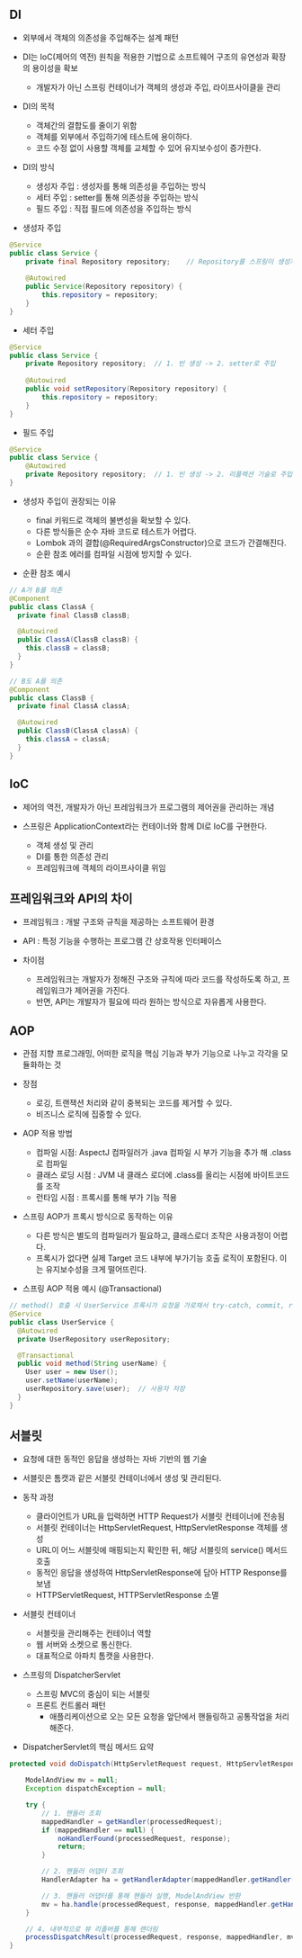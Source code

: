 ## DI
- 외부에서 객체의 의존성을 주입해주는 설계 패턴
- DI는 IoC(제어의 역전) 원칙을 적용한 기법으로 소프트웨어 구조의 유연성과 확장의 용이성을 확보
    - 개발자가 아닌 스프링 컨테이너가 객체의 생성과 주입, 라이프사이클을 관리


- DI의 목적
    - 객체간의 결합도를 줄이기 위함
    - 객체를 외부에서 주입하기에 테스트에 용이하다.
    - 코드 수정 없이 사용할 객체를 교체할 수 있어 유지보수성이 증가한다.


- DI의 방식
    - 생성자 주입 : 생성자를 통해 의존성을 주입하는 방식
    - 세터 주입 : setter를 통해 의존성을 주입하는 방식
    - 필드 주입 : 직접 필드에 의존성을 주입하는 방식


- 생성자 주입
```java
@Service
public class Service {
    private final Repository repository;    // Repository를 스프링이 생성자를 통해 주입
    
    @Autowired
    public Service(Repository repository) {
        this.repository = repository;
    }
}
```

- 세터 주입
```java
@Service
public class Service {
    private Repository repository;  // 1. 빈 생성 -> 2. setter로 주입
    
    @Autowired
    public void setRepository(Repository repository) {
        this.repository = repository;
    }
}
```

- 필드 주입
```java
@Service
public class Service {
    @Autowired
    private Repository repository;  // 1. 빈 생성 -> 2. 리플렉션 기술로 주입
}
```

- 생성자 주입이 권장되는 이유
    - final 키워드로 객체의 불변성을 확보할 수 있다.
    - 다른 방식들은 순수 자바 코드로 테스트가 어렵다.
    - Lombok 과의 결합(@RequiredArgsConstructor)으로 코드가 간결해진다.
    - 순환 참조 에러를 컴파일 시점에 방지할 수 있다.


- 순환 참조 예시
```java
// A가 B를 의존
@Component
public class ClassA {
  private final ClassB classB;

  @Autowired
  public ClassA(ClassB classB) {
    this.classB = classB;
  }
}

// B도 A를 의존
@Component
public class ClassB {
  private final ClassA classA;

  @Autowired
  public ClassB(ClassA classA) {
    this.classA = classA;
  }
}
```

## IoC
- 제어의 역전, 개발자가 아닌 프레임워크가 프로그램의 제어권을 관리하는 개념

- 스프링은 ApplicationContext라는 컨테이너와 함께 DI로 IoC를 구현한다.
    - 객체 생성 및 관리
    - DI를 통한 의존성 관리
    - 프레임워크에 객체의 라이프사이클 위임

## 프레임워크와 API의 차이
- 프레임워크 : 개발 구조와 규칙을 제공하는 소프트웨어 환경
- API : 특정 기능을 수행하는 프로그램 간 상호작용 인터페이스


- 차이점
    - 프레임워크는 개발자가 정해진 구조와 규칙에 따라 코드를 작성하도록 하고, 프레임워크가 제어권을 가진다.
    - 반면, API는 개발자가 필요에 따라 원하는 방식으로 자유롭게 사용한다.

## AOP
- 관점 지향 프로그래밍, 어떠한 로직을 핵심 기능과 부가 기능으로 나누고 각각을 모듈화하는 것


- 장점
    - 로깅, 트랜잭션 처리와 같이 중복되는 코드를 제거할 수 있다.
    - 비즈니스 로직에 집중할 수 있다.


- AOP 적용 방법
    - 컴파일 시점: AspectJ 컴파일러가 .java 컴파일 시 부가 기능을 추가 해 .class로 컴파일
    - 클래스 로딩 시점 : JVM 내 클래스 로더에 .class를 올리는 시점에 바이트코드를 조작
    - 런타임 시점 : 프록시를 통해 부가 기능 적용


- 스프링 AOP가 프록시 방식으로 동작하는 이유
    - 다른 방식은 별도의 컴파일러가 필요하고, 클래스로더 조작은 사용과정이 어렵다.
    - 프록시가 없다면 실제 Target 코드 내부에 부가기능 호출 로직이 포함된다. 이는 유지보수성을 크게 떨어뜨린다.


- 스프링 AOP 적용 예시 (@Transactional)
```java
// method() 호출 시 UserService 프록시가 요청을 가로채서 try-catch, commit, rollback ... 트랜잭션 실행
@Service
public class UserService {
  @Autowired
  private UserRepository userRepository;

  @Transactional
  public void method(String userName) {
    User user = new User();
    user.setName(userName);
    userRepository.save(user);  // 사용자 저장
  }
}
```

## 서블릿
- 요청에 대한 동적인 응답을 생성하는 자바 기반의 웹 기술
- 서블릿은 톰캣과 같은 서블릿 컨테이너에서 생성 및 관리된다.


- 동작 과정
    - 클라이언트가 URL을 입력하면 HTTP Request가 서블릿 컨테이너에 전송됨
    - 서블릿 컨테이너는 HttpServletRequest, HttpServletResponse 객체를 생성
    - URL이 어느 서블릿에 매핑되는지 확인한 뒤, 해당 서블릿의 service() 메서드 호출
    - 동적인 응답을 생성하여 HttpServletResponse에 담아 HTTP Response를 보냄
    - HTTPServletRequest, HTTPServletResponse 소멸


- 서블릿 컨테이너
    - 서블릿을 관리해주는 컨테이너 역할
    - 웹 서버와 소켓으로 통신한다.
    - 대표적으로 아파치 톰캣을 사용한다.


- 스프링의 DispatcherServlet
    - 스프링 MVC의 중심이 되는 서블릿
    - 프론트 컨트롤러 패턴
        - 애플리케이션으로 오는 모든 요청을 앞단에서 핸들링하고 공통작업을 처리해준다.


- DispatcherServlet의 핵심 메서드 요약
```java
protected void doDispatch(HttpServletRequest request, HttpServletResponse response) throws Exception {

	ModelAndView mv = null;
	Exception dispatchException = null;

	try {
		// 1. 핸들러 조회
		mappedHandler = getHandler(processedRequest);
		if (mappedHandler == null) {
			noHandlerFound(processedRequest, response);
			return;
		}

		// 2. 핸들러 어댑터 조회
		HandlerAdapter ha = getHandlerAdapter(mappedHandler.getHandler());

		// 3. 핸들러 어댑터를 통해 핸들러 실행, ModelAndView 반환
		mv = ha.handle(processedRequest, response, mappedHandler.getHandler());
	}

	// 4. 내부적으로 뷰 리졸버를 통해 랜더링
	processDispatchResult(processedRequest, response, mappedHandler, mv, dispatchException);
}
```